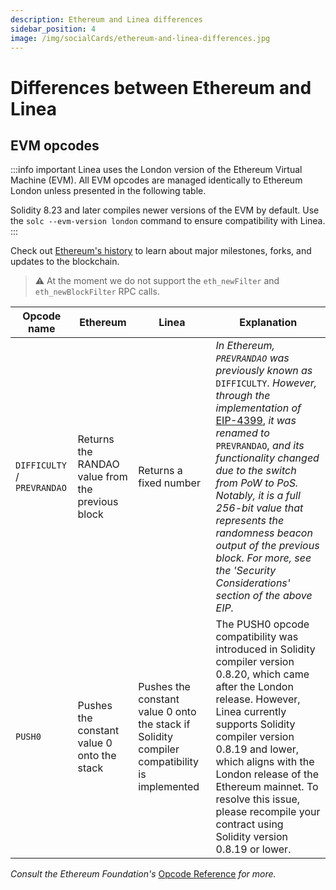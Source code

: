 ```yaml
---
description: Ethereum and Linea differences
sidebar_position: 4
image: /img/socialCards/ethereum-and-linea-differences.jpg
---
```


# Differences between Ethereum and Linea

## EVM opcodes

:::info important
Linea uses the London version of the Ethereum Virtual Machine (EVM). All EVM opcodes are managed
identically to Ethereum London unless presented in the following table.

Solidity 8.23 and later compiles newer versions of the EVM by default. Use the `solc --evm-version london`
command to ensure compatibility with Linea.
:::

Check out [Ethereum's history](https://ethereum.org/en/history/) to learn about major milestones, forks, and
updates to the blockchain.

> ⚠️ At the moment we do not support the `eth_newFilter` and `eth_newBlockFilter` RPC calls.

| Opcode name | Ethereum | Linea | Explanation |
| --- | --- | --- | --- |
| `DIFFICULTY` / `PREVRANDAO` | Returns the RANDAO value from the previous block | Returns a fixed number | _In Ethereum, `PREVRANDAO` was previously known as_ `DIFFICULTY`. _However, through the implementation of_ [EIP-4399](https://eips.ethereum.org/EIPS/eip-4399), _it was renamed to_ `PREVRANDAO`, _and its functionality changed due to the switch from PoW to PoS. Notably, it is a full 256-bit value that represents the randomness beacon output of the previous block. For more, see the 'Security Considerations' section of the above EIP._ |
| `PUSH0` | Pushes the constant value 0 onto the stack | Pushes the constant value 0 onto the stack if Solidity compiler compatibility is implemented | The PUSH0 opcode compatibility was introduced in Solidity compiler version 0.8.20, which came after the London release. However, Linea currently supports Solidity compiler version 0.8.19 and lower, which aligns with the London release of the Ethereum mainnet. To resolve this issue, please recompile your contract using Solidity version 0.8.19 or lower. |

_Consult the Ethereum Foundation's_ [Opcode Reference](https://ethereum.org/en/developers/docs/evm/opcodes/) _for more._
